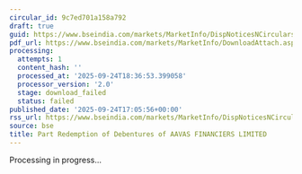 ```yaml
---
circular_id: 9c7ed701a158a792
draft: true
guid: https://www.bseindia.com/markets/MarketInfo/DispNoticesNCirculars.aspx?Noticeid={D1F3C541-1398-4DD3-A7FE-04A4B264D513}&noticeno=20250924-67&dt=09/24/2025&icount=67&totcount=75&flag=0
pdf_url: https://www.bseindia.com/markets/MarketInfo/DownloadAttach.aspx?id=20250924-67&attachedId=
processing:
  attempts: 1
  content_hash: ''
  processed_at: '2025-09-24T18:36:53.399058'
  processor_version: '2.0'
  stage: download_failed
  status: failed
published_date: '2025-09-24T17:05:56+00:00'
rss_url: https://www.bseindia.com/markets/MarketInfo/DispNoticesNCirculars.aspx?Noticeid={D1F3C541-1398-4DD3-A7FE-04A4B264D513}&noticeno=20250924-67&dt=09/24/2025&icount=67&totcount=75&flag=0
source: bse
title: Part Redemption of Debentures of AAVAS FINANCIERS LIMITED
---
```


Processing in progress...